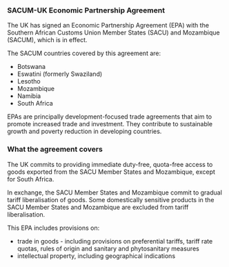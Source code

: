 ### SACUM-UK Economic Partnership Agreement

The UK has signed an Economic Partnership Agreement (EPA) with the Southern African Customs Union Member States (SACU) and Mozambique (SACUM), which is in effect.

The SACUM countries covered by this agreement are:

- Botswana
- Eswatini (formerly Swaziland)
- Lesotho
- Mozambique
- Namibia
- South Africa

EPAs are principally development-focused trade agreements that aim to promote increased trade and investment. They contribute to sustainable growth and poverty reduction in developing countries.

### What the agreement covers

The UK commits to providing immediate duty-free, quota-free access to goods exported from the SACU Member States and Mozambique, except for South Africa.

In exchange, the SACU Member States and Mozambique commit to gradual tariff liberalisation of goods. Some domestically sensitive products in the SACU Member States and Mozambique are excluded from tariff liberalisation.

This EPA includes provisions on:

- trade in goods - including provisions on preferential tariffs, tariff rate quotas, rules of origin and sanitary and phytosanitary measures
- intellectual property, including geographical indications
